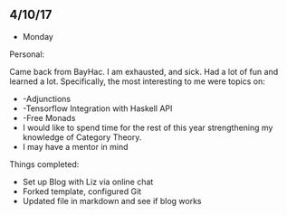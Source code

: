 


## 4/10/17

- Monday

Personal: 

Came back from BayHac. I am exhausted, and sick. 
Had a lot of fun and learned a lot. Specifically, the most interesting to me
were topics on:

- -Adjunctions
- -Tensorflow Integration with Haskell API
- -Free Monads
- I would like to spend time for the rest of this year strengthening my knowledge of Category Theory. 
- I may have a mentor in mind


Things completed: 

- Set up Blog with Liz via online chat
- Forked template, configured Git
- Updated file in markdown and see if blog works


